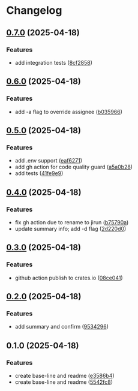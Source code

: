 # Changelog

## [0.7.0](https://github.com/xixiaofinland/jirun/compare/v0.6.0...v0.7.0) (2025-04-18)


### Features

* add integration tests ([8cf2858](https://github.com/xixiaofinland/jirun/commit/8cf285850ce4aaa8a6712fba31373bdd2b33ecf2))

## [0.6.0](https://github.com/xixiaofinland/jirun/compare/v0.5.0...v0.6.0) (2025-04-18)


### Features

* add -a flag to override assignee ([b035966](https://github.com/xixiaofinland/jirun/commit/b035966355c8486847f84282517072eb94619e4a))

## [0.5.0](https://github.com/xixiaofinland/jirun/compare/v0.4.0...v0.5.0) (2025-04-18)


### Features

* add .env support ([eaf6271](https://github.com/xixiaofinland/jirun/commit/eaf62716b459cd7fbffe0ceadca58b65e8ecd28b))
* add gh action for code quality guard ([a5a0b28](https://github.com/xixiaofinland/jirun/commit/a5a0b288d64d43c7d20b3ba2611b7d84ea013967))
* add tests ([41fe9e9](https://github.com/xixiaofinland/jirun/commit/41fe9e9b85abcb82e9bf9e2db6de720780e86e59))

## [0.4.0](https://github.com/xixiaofinland/jirun/compare/v0.3.0...v0.4.0) (2025-04-18)


### Features

* fix gh action due to rename to jirun ([b75790a](https://github.com/xixiaofinland/jirun/commit/b75790a84fb2e3d4eca467e485b57534a27a3d06))
* update summary info; add -d flag ([2d220d0](https://github.com/xixiaofinland/jirun/commit/2d220d075bf05928859717188d56a09a3c931064))

## [0.3.0](https://github.com/xixiaofinland/jirun/compare/v0.2.0...v0.3.0) (2025-04-18)


### Features

* github action publish to crates.io ([08ce041](https://github.com/xixiaofinland/jirun/commit/08ce0414f463f6f026cb5e34a476591cfd31c03e))

## [0.2.0](https://github.com/xixiaofinland/jirar/compare/v0.1.0...v0.2.0) (2025-04-18)


### Features

* add summary and confirm ([9534296](https://github.com/xixiaofinland/jirar/commit/9534296b209f8d7f88ddb7a08939eada3a912c17))

## 0.1.0 (2025-04-18)


### Features

* create base-line and readme ([e3586b4](https://github.com/xixiaofinland/jirar/commit/e3586b44a53e12606e6379c0d2ba99c648794b57))
* create base-line and readme ([5542fc8](https://github.com/xixiaofinland/jirar/commit/5542fc8a3d26f216c635d4dcbd3f6b1e6d8ded5a))
